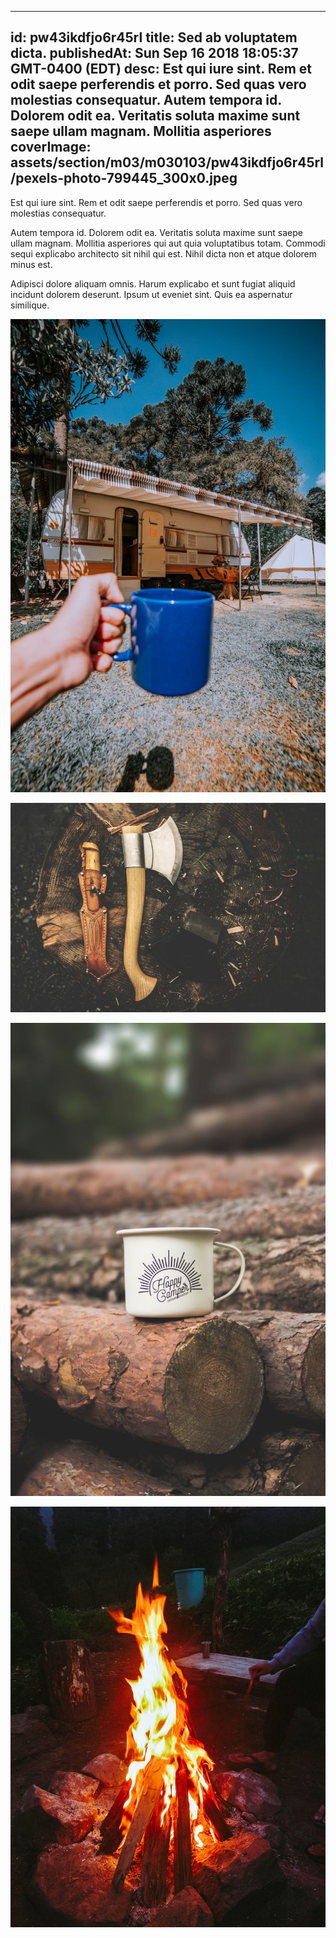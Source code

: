 
---
id: pw43ikdfjo6r45rl
title: Sed ab voluptatem dicta.
publishedAt: Sun Sep 16 2018 18:05:37 GMT-0400 (EDT)
desc: Est qui iure sint. Rem et odit saepe perferendis et porro. Sed quas vero molestias consequatur. Autem tempora id. Dolorem odit ea. Veritatis soluta maxime sunt saepe ullam magnam. Mollitia asperiores
coverImage: assets/section/m03/m030103/pw43ikdfjo6r45rl/pexels-photo-799445_300x0.jpeg
---




Est qui iure sint. Rem et odit saepe perferendis et porro. Sed quas vero molestias consequatur.
 
Autem tempora id. Dolorem odit ea. Veritatis soluta maxime sunt saepe ullam magnam. Mollitia asperiores qui aut quia voluptatibus totam. Commodi sequi explicabo architecto sit nihil qui est. Nihil dicta non et atque dolorem minus est.
 
Adipisci dolore aliquam omnis. Harum explicabo et sunt fugiat aliquid incidunt dolorem deserunt. Ipsum ut eveniet sint. Quis ea aspernatur similique.



![image from pexels.com](assets/section/m03/m030103/pw43ikdfjo6r45rl/pexels-photo-799445.jpeg)

![image from pexels.com](assets/section/m03/m030103/pw43ikdfjo6r45rl/pexels-photo-167696.jpeg)

![image from pexels.com](assets/section/m03/m030103/pw43ikdfjo6r45rl/pexels-photo-1239422.jpeg)

![image from pexels.com](assets/section/m03/m030103/pw43ikdfjo6r45rl/pexels-photo-1416901.jpeg)



